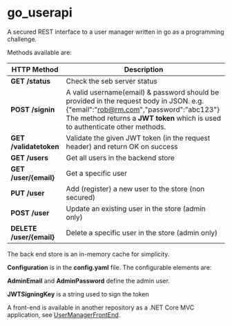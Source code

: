 # go_userapi
A secured REST interface to a user manager written in go as a programming challenge.

Methods available are:

| HTTP Method | Description |
|---|---|
|**GET /status** |Check the seb server status |
|**POST /signin**|A valid username(email) & password should be provided in the request body in JSON. e.g. {"email":"rob@rm.com","password":"abc123"} The method returns a **JWT token** which is used to authenticate other methods.|
|**GET /validatetoken**|Validate the given JWT token (in the request header) and return OK on success|
|**GET /users**|Get all users in the backend store|
|**GET /user/{email}**|Get a specific user|
|**PUT /user**|Add (register) a new user to the store (non secured)|
|**POST /user**|Update an existing user in the store (admin only)|
|**DELETE /user/{email}**|Delete a specific user in the store (admin only)|

The back end store is an in-memory cache for simplicity.

**Configuration** is in the **config.yaml** file. The configurable elements are:

**AdminEmail** and **AdminPassword** define the admin user.

**JWTSigningKey** is a string used to sign the token

A front-end is available in another repository as a .NET Core MVC application, see [UserManagerFrontEnd](../../../UserManagerFrontEnd).
